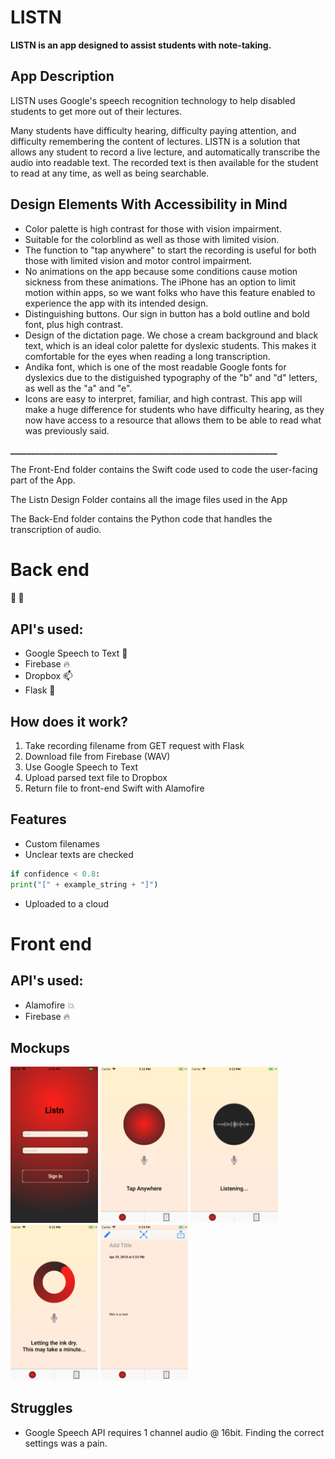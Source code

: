 # LISTN

**LISTN is an app designed to assist students with note-taking.**
## App Description
LISTN uses Google's speech recognition technology to help disabled students to get more out of their lectures.

Many students have difficulty hearing, difficulty paying attention, and difficulty remembering the content of lectures.
LISTN is a solution that allows any student to record a live lecture, and automatically transcribe the audio into readable text. The recorded text is then available for the student to read at any time, as well as being searchable.

## Design Elements With Accessibility in Mind
- Color palette is high contrast for those with vision impairment.
- Suitable for the colorblind as well as those with limited vision.
- The function to "tap anywhere" to start the recording is useful for both those with limited vision and motor control impairment.
- No animations on the app because some conditions cause motion sickness from these animations. The iPhone has an option to limit motion within apps, so we want folks who have this feature enabled to experience the app with its intended design.
- Distinguishing buttons. Our sign in button has a bold outline and bold font, plus high contrast.
- Design of the dictation page. We chose a cream background and black text, which is an ideal color palette for dyslexic students. This makes it comfortable for the eyes when reading a long transcription.
- Andika font, which is one of the most readable Google fonts for dyslexics due to the distiguished typography of the "b" and "d" letters, as well as the "a" and "e".
- Icons are easy to interpret, familiar, and high contrast.
This app will make a huge difference for students who have difficulty hearing, as they now have access to a resource that allows them to be able to read what was previously said.

**________________________________________________________________**

The Front-End folder contains the Swift code used to code the user-facing part of the App.

The Listn Design Folder contains all the image files used in the App

The Back-End folder contains the Python code that handles the transcription of audio. 

# Back end 
#### :microphone: :memo:

## API's used:
- Google Speech to Text :speech_balloon:
- Firebase :fire:
- Dropbox :mailbox:
- Flask :sake:

## How does it work?
1. Take recording filename from GET request with Flask
2. Download file from Firebase (WAV)
3. Use Google Speech to Text
4. Upload parsed text file to Dropbox
5. Return file to front-end Swift with Alamofire

## Features
- Custom filenames 
- Unclear texts are checked
```python
if confidence < 0.8:
print("[" + example_string + "]")
```
- Uploaded to a cloud 


# Front end
## API's used:
- Alamofire :boom:
- Firebase :fire:

## Mockups
<img src="/mockups/P1.png" width="140">
<img src="/mockups/P2-A.png" width="140">
<img src="/mockups/P2-B.png" width="140">
<img src="/mockups/P2-C.png" width="140">
<img src="/mockups/P3.png" width="140">

## Struggles
- Google Speech API requires 1 channel audio @ 16bit. Finding the correct settings was a pain.
